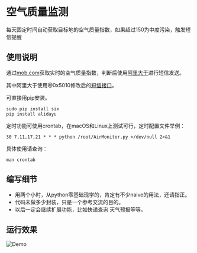 # 空气质量监测

每天固定时间自动获取目标地的空气质量指数，如果超过150为中度污染，触发短信提醒

## 使用说明

通过[mob.com](http://api.mob.com/#/apiwiki/environment)获取实时的空气质量指数，判断后使用[阿里大于](https://www.alidayu.com/?spm=0.0.1.d10001.IQfB88)进行短信发送。

其中阿里大于使用@0x5010修改后的[短信接口](https://github.com/0x5010/alidayu)。

可直接用pip安装。

```shell
sudo pip install six
pip install alidayu
```

定时功能可使用crontab，在macOS和Linux上测试可行，定时配置文件举例：

```
30 7,11,17,21 * * * python /root/AirMonitor.py >/dev/null 2>&1
```

具体使用请查询：

```shell
man crontab
```

## 编写细节

* 用两个小时，从python零基础现学的，肯定有不少naive的用法，还请指正。
* 代码未做多少封装，只是一个参考交流的目的。
* 以后一定会继续扩展功能，比如快递查询 天气预报等等。

## 运行效果

![Demo](http://oklhb00qa.bkt.clouddn.com/air.jpg)